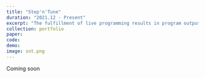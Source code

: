 ```yaml
---
title: "Step'n'Tune"
duration: "2021.12 - Present"
excerpt: "The fulfillment of live programming results in program outputs that are always up-to-date with the code. In non-terminating systems, such fulfillment could fail when specific contexts are not provided. To address this problem, we proposed a new paradigm called _live programming with output interactions_, which obtains contexts for live programming through user interactions with the program output and provides live feedback on the output given such contexts. We implemented this paradigm in a system for developing GUI applications called **Step’n’Tune**. **Step’n’Tune** allows the user to alternate between coding and interacting with the UI in the same interface, live-visualizes all the execution traces and intermediate UI changes per interaction, and keeps the execution and UI traces up-to-date with the code."
collection: portfolio
paper:
code:
demo:
image: snt.png
---
```


Coming soon
